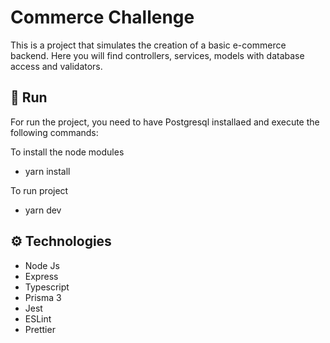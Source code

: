 # Commerce Challenge

This is a project that simulates the creation of a basic e-commerce backend. Here you will find controllers, services, models with database access and validators.

## 🚀 Run

For run the project, you need to have Postgresql installaed and execute the following commands:

To install the node modules

- yarn install

To run project

- yarn dev

## ⚙ Technologies

- Node Js
- Express
- Typescript
- Prisma 3
- Jest
- ESLint
- Prettier
